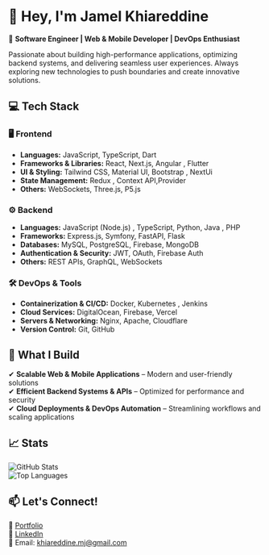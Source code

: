 # 👋 Hey, I'm Jamel Khiareddine  

🚀 **Software Engineer | Web & Mobile Developer | DevOps Enthusiast**  

Passionate about building high-performance applications, optimizing backend systems, and delivering seamless user experiences. Always exploring new technologies to push boundaries and create innovative solutions.  

## 💻 Tech Stack  

### 🖥️ Frontend  
- **Languages:** JavaScript, TypeScript, Dart  
- **Frameworks & Libraries:** React, Next.js, Angular , Flutter  
- **UI & Styling:** Tailwind CSS, Material UI, Bootstrap , NextUi  
- **State Management:** Redux , Context API,Provider   
- **Others:** WebSockets, Three.js, P5.js  

### ⚙️ Backend  
- **Languages:** JavaScript (Node.js) , TypeScript, Python, Java , PHP  
- **Frameworks:** Express.js, Symfony, FastAPI, Flask  
- **Databases:** MySQL, PostgreSQL, Firebase, MongoDB  
- **Authentication & Security:** JWT, OAuth, Firebase Auth  
- **Others:** REST APIs, GraphQL, WebSockets  

### 🛠️ DevOps & Tools  
- **Containerization & CI/CD:** Docker, Kubernetes , Jenkins  
- **Cloud Services:**  DigitalOcean, Firebase, Vercel  
- **Servers & Networking:** Nginx, Apache, Cloudflare  
- **Version Control:** Git, GitHub  

## 🚀 What I Build  
✔ **Scalable Web & Mobile Applications** – Modern and user-friendly solutions  
✔ **Efficient Backend Systems & APIs** – Optimized for performance and security  
✔ **Cloud Deployments & DevOps Automation** – Streamlining workflows and scaling applications  

## 📈 Stats  

![GitHub Stats](https://github-readme-stats.vercel.app/api?username=yourusername&show_icons=true&theme=radical)  
![Top Languages](https://github-readme-stats.vercel.app/api/top-langs/?username=yourusername&layout=compact&theme=radical)  

## 📫 Let's Connect!  

🔗 [Portfolio](https://www.jamelkhiareddine.com/)  
💼 [LinkedIn](https://www.linkedin.com/in/jamelkhiareddine)  
📧 Email: khiareddine.mj@gmail.com  

